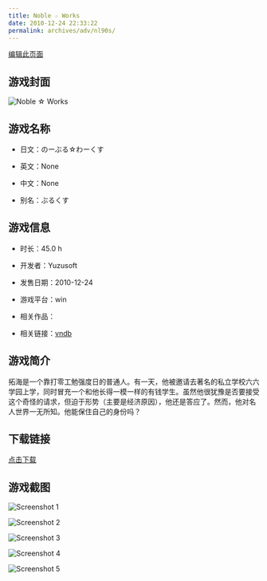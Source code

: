 ```yaml
---
title: Noble ☆ Works
date: 2010-12-24 22:33:22
permalink: archives/adv/nl90s/
---
```

[编辑此页面](https://github.com/ACG-3/ADV3-source/blob/main/source/_posts/%E3%81%AE%E3%83%BC%E3%81%B6%E3%82%8B%E2%98%86%E3%82%8F%E3%83%BC%E3%81%8F%E3%81%99.md)

## 游戏封面

![Noble ☆ Works](https://pan.timero.xyz/d/onedrive/img_lib_001/Noble%20%E2%98%86%20Works_cover.avif)


## 游戏名称

- 日文：のーぶる☆わーくす
- 英文：None
- 中文：None

- 别名：ぶるくす


## 游戏信息

- 时长：45.0 h
- 开发者：Yuzusoft
- 发售日期：2010-12-24
- 游戏平台：win
- 相关作品：

- 相关链接：[vndb](https://vndb.org/v4806)


## 游戏简介

拓海是一个靠打零工勉强度日的普通人。有一天，他被邀请去著名的私立学校六六学园上学，同时冒充一个和他长得一模一样的有钱学生。虽然他很犹豫是否要接受这个奇怪的请求，但迫于形势（主要是经济原因），他还是答应了。然而，他对名人世界一无所知。他能保住自己的身份吗？




## 下载链接

[点击下载](https://pan.timero.xyz/onedrive/adv_lib_001/%E3%81%AE%E3%83%BC%E3%81%B6%E3%82%8B%E2%98%86%E3%82%8F%E3%83%BC%E3%81%8F%E3%81%99)


## 游戏截图


![Screenshot 1](https://pan.timero.xyz/d/onedrive/img_lib_001/Noble%20%E2%98%86%20Works_Screenshot_1.avif)

![Screenshot 2](https://pan.timero.xyz/d/onedrive/img_lib_001/Noble%20%E2%98%86%20Works_Screenshot_2.avif)

![Screenshot 3](https://pan.timero.xyz/d/onedrive/img_lib_001/Noble%20%E2%98%86%20Works_Screenshot_3.avif)

![Screenshot 4](https://pan.timero.xyz/d/onedrive/img_lib_001/Noble%20%E2%98%86%20Works_Screenshot_4.avif)

![Screenshot 5](https://pan.timero.xyz/d/onedrive/img_lib_001/Noble%20%E2%98%86%20Works_Screenshot_5.avif)

